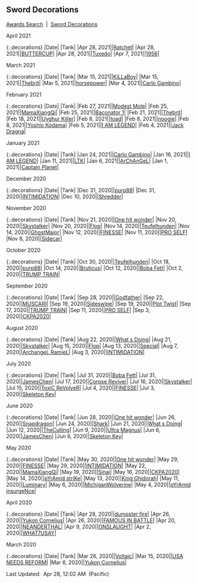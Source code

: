 
## Sword Decorations

<p><a href="https://tankpit-analytics.github.io/awards-search">Awards Search</a>&nbsp;&nbsp;|&nbsp;&nbsp;<a href="https://tankpit-analytics.github.io/latest-sword-decorations">Sword Decorations</a></p>

<span class="decorations_month">April 2021</span>

{:.decorations}
|<span class="decorations_date">Date</span>|<span class="decoration">&nbsp;</span>|<span class="tank_col">Tank</span>|
|Apr 28, 2021|<span class="awards-sprite a3-1"></span>|<a target="_blank" href="https://tankpit.com/tank_profile/?tank_id=1867"><span class="blue">Ratchet</span><span class="awards-container"><span class="awards-sprite a0-3"></span><span class="awards-sprite a1-1"></span><span class="awards-sprite a3-1"></span><span class="awards-sprite a5-1"></span><span class="awards-sprite a7-1"></span></span></a>|
|Apr 28, 2021|<span class="awards-sprite a3-2"></span>|<a target="_blank" href="https://tankpit.com/tank_profile/?tank_id=48264"><span class="red">BUTTERCUP</span><span class="awards-container"><span class="awards-sprite a0-3"></span><span class="awards-sprite a2-2"></span><span class="awards-sprite a3-2"></span><span class="awards-sprite a5-2"></span></span></a>|
|Apr 28, 2021|<span class="awards-sprite a3-2"></span>|<a target="_blank" href="https://tankpit.com/tank_profile/?tank_id=56737"><span class="red">Tuxedo</span><span class="awards-container"><span class="awards-sprite a0-3"></span><span class="awards-sprite a1-2"></span><span class="awards-sprite a2-2"></span><span class="awards-sprite a3-2"></span><span class="awards-sprite a4-3"></span><span class="awards-sprite a5-2"></span><span class="awards-sprite a7-1"></span></span></a>|
|Apr 7, 2021|<span class="awards-sprite a3-1"></span>|<a target="_blank" href="https://tankpit.com/tank_profile/?tank_id=64321"><span class="red">1956</span><span class="awards-container"><span class="awards-sprite a0-3"></span><span class="awards-sprite a1-3"></span><span class="awards-sprite a3-1"></span></span></a>|

<span class="decorations_month">March 2021</span>

{:.decorations}
|<span class="decorations_date">Date</span>|<span class="decoration">&nbsp;</span>|<span class="tank_col">Tank</span>|
|Mar 15, 2021|<span class="awards-sprite a3-1"></span>|<a target="_blank" href="https://tankpit.com/tank_profile/?tank_id=62714"><span class="orange">KiLLaBoy</span><span class="awards-container"><span class="awards-sprite a0-3"></span><span class="awards-sprite a1-3"></span><span class="awards-sprite a2-2"></span><span class="awards-sprite a3-1"></span></span></a>|
|Mar 15, 2021|<span class="awards-sprite a3-2"></span>|<a target="_blank" href="https://tankpit.com/tank_profile/?tank_id=79157"><span class="orange">Thebrit</span><span class="awards-container"><span class="awards-sprite a0-3"></span><span class="awards-sprite a1-3"></span><span class="awards-sprite a2-2"></span><span class="awards-sprite a3-2"></span></span></a>|
|Mar 5, 2021|<span class="awards-sprite a3-1"></span>|<a target="_blank" href="https://tankpit.com/tank_profile/?tank_id=79123"><span class="orange">horsepower</span><span class="awards-container"><span class="awards-sprite a0-3"></span><span class="awards-sprite a1-1"></span><span class="awards-sprite a2-1"></span><span class="awards-sprite a3-1"></span></span></a>|
|Mar 4, 2021|<span class="awards-sprite a3-2"></span>|<a target="_blank" href="https://tankpit.com/tank_profile/?tank_id=79089"><span class="orange">Carlo Gambino</span><span class="awards-container"><span class="awards-sprite a0-3"></span><span class="awards-sprite a1-3"></span><span class="awards-sprite a2-2"></span><span class="awards-sprite a3-2"></span><span class="awards-sprite a5-1"></span></span></a>|

<span class="decorations_month">February 2021</span>

{:.decorations}
|<span class="decorations_date">Date</span>|<span class="decoration">&nbsp;</span>|<span class="tank_col">Tank</span>|
|Feb 27, 2021|<span class="awards-sprite a3-1"></span>|<a target="_blank" href="https://tankpit.com/tank_profile/?tank_id=79120"><span class="purple">Modest Mole</span><span class="awards-container"><span class="awards-sprite a0-3"></span><span class="awards-sprite a1-2"></span><span class="awards-sprite a2-1"></span><span class="awards-sprite a3-1"></span><span class="awards-sprite a5-1"></span></span></a>|
|Feb 25, 2021|<span class="awards-sprite a3-2"></span>|<a target="_blank" href="https://tankpit.com/tank_profile/?tank_id=68310"><span class="purple">MamaXiangQi</span><span class="awards-container"><span class="awards-sprite a0-3"></span><span class="awards-sprite a1-3"></span><span class="awards-sprite a2-3"></span><span class="awards-sprite a3-2"></span><span class="awards-sprite a5-1"></span><span class="awards-sprite a6-1"></span></span></a>|
|Feb 25, 2021|<span class="awards-sprite a3-1"></span>|<a target="_blank" href="https://tankpit.com/tank_profile/?tank_id=79380"><span class="orange">Baconator 1</span><span class="awards-container"><span class="awards-sprite a0-3"></span><span class="awards-sprite a1-3"></span><span class="awards-sprite a3-1"></span></span></a>|
|Feb 21, 2021|<span class="awards-sprite a3-1"></span>|<a target="_blank" href="https://tankpit.com/tank_profile/?tank_id=79157"><span class="orange">Thebrit</span><span class="awards-container"><span class="awards-sprite a0-3"></span><span class="awards-sprite a1-3"></span><span class="awards-sprite a2-2"></span><span class="awards-sprite a3-2"></span></span></a>|
|Feb 18, 2021|<span class="awards-sprite a3-1"></span>|<a target="_blank" href="https://tankpit.com/tank_profile/?tank_id=79554"><span class="orange">Uyghur Killer</span><span class="awards-container"><span class="awards-sprite a0-3"></span><span class="awards-sprite a2-1"></span><span class="awards-sprite a3-1"></span><span class="awards-sprite a5-1"></span></span></a>|
|Feb 8, 2021|<span class="awards-sprite a3-2"></span>|<a target="_blank" href="https://tankpit.com/tank_profile/?tank_id=7002"><span class="blue">toad</span><span class="awards-container"><span class="awards-sprite a0-3"></span><span class="awards-sprite a1-3"></span><span class="awards-sprite a2-3"></span><span class="awards-sprite a3-2"></span><span class="awards-sprite a4-3"></span><span class="awards-sprite a5-2"></span></span></a>|
|Feb 8, 2021|<span class="awards-sprite a3-1"></span>|<a target="_blank" href="https://tankpit.com/tank_profile/?tank_id=1893"><span class="red">noogie</span><span class="awards-container"><span class="awards-sprite a0-3"></span><span class="awards-sprite a1-3"></span><span class="awards-sprite a2-2"></span><span class="awards-sprite a3-1"></span><span class="awards-sprite a5-2"></span></span></a>|
|Feb 8, 2021|<span class="awards-sprite a3-1"></span>|<a target="_blank" href="https://tankpit.com/tank_profile/?tank_id=79156"><span class="orange">Yoshio Kodama</span><span class="awards-container"><span class="awards-sprite a0-3"></span><span class="awards-sprite a1-1"></span><span class="awards-sprite a2-1"></span><span class="awards-sprite a3-1"></span><span class="awards-sprite a5-3"></span></span></a>|
|Feb 5, 2021|<span class="awards-sprite a3-2"></span>|<a target="_blank" href="https://tankpit.com/tank_profile/?tank_id=79159"><span class="orange">I AM LEGEND</span><span class="awards-container"><span class="awards-sprite a0-3"></span><span class="awards-sprite a1-3"></span><span class="awards-sprite a2-2"></span><span class="awards-sprite a3-2"></span><span class="awards-sprite a5-3"></span></span></a>|
|Feb 4, 2021|<span class="awards-sprite a3-1"></span>|<a target="_blank" href="https://tankpit.com/tank_profile/?tank_id=79103"><span class="blue">Jack Dragna</span><span class="awards-container"><span class="awards-sprite a0-3"></span><span class="awards-sprite a1-1"></span><span class="awards-sprite a2-2"></span><span class="awards-sprite a3-1"></span><span class="awards-sprite a5-2"></span></span></a>|

<span class="decorations_month">January 2021</span>

{:.decorations}
|<span class="decorations_date">Date</span>|<span class="decoration">&nbsp;</span>|<span class="tank_col">Tank</span>|
|Jan 24, 2021|<span class="awards-sprite a3-1"></span>|<a target="_blank" href="https://tankpit.com/tank_profile/?tank_id=79089"><span class="orange">Carlo Gambino</span><span class="awards-container"><span class="awards-sprite a0-3"></span><span class="awards-sprite a1-3"></span><span class="awards-sprite a2-2"></span><span class="awards-sprite a3-2"></span><span class="awards-sprite a5-1"></span></span></a>|
|Jan 16, 2021|<span class="awards-sprite a3-1"></span>|<a target="_blank" href="https://tankpit.com/tank_profile/?tank_id=79159"><span class="orange">I AM LEGEND</span><span class="awards-container"><span class="awards-sprite a0-3"></span><span class="awards-sprite a1-3"></span><span class="awards-sprite a2-2"></span><span class="awards-sprite a3-2"></span><span class="awards-sprite a5-3"></span></span></a>|
|Jan 11, 2021|<span class="awards-sprite a3-1"></span>|<a target="_blank" href="https://tankpit.com/tank_profile/?tank_id=45870"><span class="purple">LTK</span><span class="awards-container"><span class="awards-sprite a0-3"></span><span class="awards-sprite a1-2"></span><span class="awards-sprite a2-1"></span><span class="awards-sprite a3-1"></span><span class="awards-sprite a5-3"></span></span></a>|
|Jan 6, 2021|<span class="awards-sprite a3-3"></span>|<a target="_blank" href="https://tankpit.com/tank_profile/?tank_id=2022"><span class="orange">ArChAnGeL</span><span class="awards-container"><span class="awards-sprite a0-3"></span><span class="awards-sprite a1-3"></span><span class="awards-sprite a2-3"></span><span class="awards-sprite a3-3"></span><span class="awards-sprite a5-1"></span></span></a>|
|Jan 1, 2021|<span class="awards-sprite a3-1"></span>|<a target="_blank" href="https://tankpit.com/tank_profile/?tank_id=70135"><span class="orange">Captain Planet</span><span class="awards-container"><span class="awards-sprite a0-3"></span><span class="awards-sprite a1-2"></span><span class="awards-sprite a2-1"></span><span class="awards-sprite a3-1"></span><span class="awards-sprite a5-1"></span></span></a>|

<span class="decorations_month">December 2020</span>

{:.decorations}
|<span class="decorations_date">Date</span>|<span class="decoration">&nbsp;</span>|<span class="tank_col">Tank</span>|
|Dec 31, 2020|<span class="awards-sprite a3-2"></span>|<a target="_blank" href="https://tankpit.com/tank_profile/?tank_id=33506"><span class="purple">purp88</span><span class="awards-container"><span class="awards-sprite a0-3"></span><span class="awards-sprite a2-1"></span><span class="awards-sprite a3-2"></span><span class="awards-sprite a4-3"></span><span class="awards-sprite a5-2"></span></span></a>|
|Dec 31, 2020|<span class="awards-sprite a3-3"></span>|<a target="_blank" href="https://tankpit.com/tank_profile/?tank_id=6828"><span class="red">INTIMIDATION</span><span class="awards-container"><span class="awards-sprite a0-3"></span><span class="awards-sprite a1-1"></span><span class="awards-sprite a2-3"></span><span class="awards-sprite a3-3"></span><span class="awards-sprite a4-3"></span><span class="awards-sprite a5-3"></span><span class="awards-sprite a8-1"></span></span></a>|
|Dec 10, 2020|<span class="awards-sprite a3-1"></span>|<a target="_blank" href="https://tankpit.com/tank_profile/?tank_id=70136"><span class="orange">Shredder</span><span class="awards-container"><span class="awards-sprite a0-3"></span><span class="awards-sprite a1-2"></span><span class="awards-sprite a3-1"></span><span class="awards-sprite a5-2"></span></span></a>|

<span class="decorations_month">November 2020</span>

{:.decorations}
|<span class="decorations_date">Date</span>|<span class="decoration">&nbsp;</span>|<span class="tank_col">Tank</span>|
|Nov 21, 2020|<span class="awards-sprite a3-3"></span>|<a target="_blank" href="https://tankpit.com/tank_profile/?tank_id=71596"><span class="orange">One hit wonder</span><span class="awards-container"><span class="awards-sprite a0-3"></span><span class="awards-sprite a1-3"></span><span class="awards-sprite a2-2"></span><span class="awards-sprite a3-3"></span></span></a>|
|Nov 20, 2020|<span class="awards-sprite a3-3"></span>|<a target="_blank" href="https://tankpit.com/tank_profile/?tank_id=72907"><span class="blue">Skystalker</span><span class="awards-container"><span class="awards-sprite a0-3"></span><span class="awards-sprite a1-3"></span><span class="awards-sprite a2-3"></span><span class="awards-sprite a3-3"></span><span class="awards-sprite a5-3"></span><span class="awards-sprite a7-1"></span></span></a>|
|Nov 20, 2020|<span class="awards-sprite a3-2"></span>|<a target="_blank" href="https://tankpit.com/tank_profile/?tank_id=70151"><span class="red">Flop</span><span class="awards-container"><span class="awards-sprite a0-3"></span><span class="awards-sprite a1-3"></span><span class="awards-sprite a2-1"></span><span class="awards-sprite a3-2"></span><span class="awards-sprite a5-3"></span></span></a>|
|Nov 14, 2020|<span class="awards-sprite a3-2"></span>|<a target="_blank" href="https://tankpit.com/tank_profile/?tank_id=76753"><span class="blue">Teufelhunden</span><span class="awards-container"><span class="awards-sprite a0-3"></span><span class="awards-sprite a1-3"></span><span class="awards-sprite a2-3"></span><span class="awards-sprite a3-2"></span><span class="awards-sprite a5-1"></span></span></a>|
|Nov 14, 2020|<span class="awards-sprite a3-1"></span>|<a target="_blank" href="https://tankpit.com/tank_profile/?tank_id=77484"><span class="orange">GhostMajor</span><span class="awards-container"><span class="awards-sprite a0-3"></span><span class="awards-sprite a1-3"></span><span class="awards-sprite a2-3"></span><span class="awards-sprite a3-1"></span><span class="awards-sprite a5-2"></span></span></a>|
|Nov 12, 2020|<span class="awards-sprite a3-3"></span>|<a target="_blank" href="https://tankpit.com/tank_profile/?tank_id=71956"><span class="red">FINESSE</span><span class="awards-container"><span class="awards-sprite a0-3"></span><span class="awards-sprite a1-1"></span><span class="awards-sprite a2-3"></span><span class="awards-sprite a3-3"></span><span class="awards-sprite a4-3"></span><span class="awards-sprite a5-3"></span><span class="awards-sprite a7-1"></span><span class="awards-sprite a8-1"></span></span></a>|
|Nov 11, 2020|<span class="awards-sprite a3-2"></span>|<a target="_blank" href="https://tankpit.com/tank_profile/?tank_id=59102"><span class="orange">PRO SELF</span><span class="awards-container"><span class="awards-sprite a0-3"></span><span class="awards-sprite a1-3"></span><span class="awards-sprite a2-1"></span><span class="awards-sprite a3-2"></span><span class="awards-sprite a5-3"></span></span></a>|
|Nov 8, 2020|<span class="awards-sprite a3-1"></span>|<a target="_blank" href="https://tankpit.com/tank_profile/?tank_id=70107"><span class="red">Sidecar</span><span class="awards-container"><span class="awards-sprite a0-2"></span><span class="awards-sprite a1-1"></span><span class="awards-sprite a2-2"></span><span class="awards-sprite a3-1"></span></span></a>|

<span class="decorations_month">October 2020</span>

{:.decorations}
|<span class="decorations_date">Date</span>|<span class="decoration">&nbsp;</span>|<span class="tank_col">Tank</span>|
|Oct 30, 2020|<span class="awards-sprite a3-1"></span>|<a target="_blank" href="https://tankpit.com/tank_profile/?tank_id=76753"><span class="blue">Teufelhunden</span><span class="awards-container"><span class="awards-sprite a0-3"></span><span class="awards-sprite a1-3"></span><span class="awards-sprite a2-3"></span><span class="awards-sprite a3-2"></span><span class="awards-sprite a5-1"></span></span></a>|
|Oct 18, 2020|<span class="awards-sprite a3-1"></span>|<a target="_blank" href="https://tankpit.com/tank_profile/?tank_id=33506"><span class="purple">purp88</span><span class="awards-container"><span class="awards-sprite a0-3"></span><span class="awards-sprite a2-1"></span><span class="awards-sprite a3-2"></span><span class="awards-sprite a4-3"></span><span class="awards-sprite a5-2"></span></span></a>|
|Oct 14, 2020|<span class="awards-sprite a3-1"></span>|<a target="_blank" href="https://tankpit.com/tank_profile/?tank_id=72619"><span class="blue">Bruticus</span><span class="awards-container"><span class="awards-sprite a0-3"></span><span class="awards-sprite a2-1"></span><span class="awards-sprite a3-1"></span></span></a>|
|Oct 12, 2020|<span class="awards-sprite a3-2"></span>|<a target="_blank" href="https://tankpit.com/tank_profile/?tank_id=74035"><span class="orange">Boba Fett</span><span class="awards-container"><span class="awards-sprite a0-3"></span><span class="awards-sprite a1-3"></span><span class="awards-sprite a2-2"></span><span class="awards-sprite a3-2"></span><span class="awards-sprite a5-2"></span></span></a>|
|Oct 2, 2020|<span class="awards-sprite a3-2"></span>|<a target="_blank" href="https://tankpit.com/tank_profile/?tank_id=76322"><span class="purple">TRUMP TRAIN</span><span class="awards-container"><span class="awards-sprite a0-3"></span><span class="awards-sprite a1-3"></span><span class="awards-sprite a2-1"></span><span class="awards-sprite a3-2"></span><span class="awards-sprite a5-2"></span></span></a>|

<span class="decorations_month">September 2020</span>

{:.decorations}
|<span class="decorations_date">Date</span>|<span class="decoration">&nbsp;</span>|<span class="tank_col">Tank</span>|
|Sep 28, 2020|<span class="awards-sprite a3-1"></span>|<a target="_blank" href="https://tankpit.com/tank_profile/?tank_id=70152"><span class="red">Godfather</span><span class="awards-container"><span class="awards-sprite a0-3"></span><span class="awards-sprite a3-1"></span><span class="awards-sprite a4-3"></span><span class="awards-sprite a5-2"></span><span class="awards-sprite a6-1"></span><span class="awards-sprite a8-1"></span></span></a>|
|Sep 22, 2020|<span class="awards-sprite a3-1"></span>|<a target="_blank" href="https://tankpit.com/tank_profile/?tank_id=3134"><span class="red">MUSCARI</span><span class="awards-container"><span class="awards-sprite a0-3"></span><span class="awards-sprite a1-3"></span><span class="awards-sprite a2-2"></span><span class="awards-sprite a3-1"></span><span class="awards-sprite a5-3"></span><span class="awards-sprite a7-1"></span></span></a>|
|Sep 19, 2020|<span class="awards-sprite a3-1"></span>|<a target="_blank" href="https://tankpit.com/tank_profile/?tank_id=76251"><span class="blue">Sideswipe</span><span class="awards-container"><span class="awards-sprite a0-3"></span><span class="awards-sprite a1-3"></span><span class="awards-sprite a2-1"></span><span class="awards-sprite a3-1"></span><span class="awards-sprite a5-1"></span></span></a>|
|Sep 19, 2020|<span class="awards-sprite a3-1"></span>|<a target="_blank" href="https://tankpit.com/tank_profile/?tank_id=70190"><span class="red">Plot Twist</span><span class="awards-container"><span class="awards-sprite a0-3"></span><span class="awards-sprite a2-1"></span><span class="awards-sprite a3-1"></span><span class="awards-sprite a4-3"></span><span class="awards-sprite a5-3"></span><span class="awards-sprite a6-1"></span><span class="awards-sprite a8-1"></span></span></a>|
|Sep 17, 2020|<span class="awards-sprite a3-1"></span>|<a target="_blank" href="https://tankpit.com/tank_profile/?tank_id=76322"><span class="purple">TRUMP TRAIN</span><span class="awards-container"><span class="awards-sprite a0-3"></span><span class="awards-sprite a1-3"></span><span class="awards-sprite a2-1"></span><span class="awards-sprite a3-2"></span><span class="awards-sprite a5-2"></span></span></a>|
|Sep 11, 2020|<span class="awards-sprite a3-1"></span>|<a target="_blank" href="https://tankpit.com/tank_profile/?tank_id=59102"><span class="orange">PRO SELF</span><span class="awards-container"><span class="awards-sprite a0-3"></span><span class="awards-sprite a1-3"></span><span class="awards-sprite a2-1"></span><span class="awards-sprite a3-2"></span><span class="awards-sprite a5-3"></span></span></a>|
|Sep 3, 2020|<span class="awards-sprite a3-2"></span>|<a target="_blank" href="https://tankpit.com/tank_profile/?tank_id=70478"><span class="red">CKPA2020</span><span class="awards-container"><span class="awards-sprite a0-3"></span><span class="awards-sprite a1-3"></span><span class="awards-sprite a2-2"></span><span class="awards-sprite a3-2"></span><span class="awards-sprite a5-3"></span></span></a>|

<span class="decorations_month">August 2020</span>

{:.decorations}
|<span class="decorations_date">Date</span>|<span class="decoration">&nbsp;</span>|<span class="tank_col">Tank</span>|
|Aug 22, 2020|<span class="awards-sprite a3-2"></span>|<a target="_blank" href="https://tankpit.com/tank_profile/?tank_id=72687"><span class="red">What s Doing</span><span class="awards-container"><span class="awards-sprite a0-3"></span><span class="awards-sprite a1-3"></span><span class="awards-sprite a2-2"></span><span class="awards-sprite a3-2"></span><span class="awards-sprite a5-1"></span></span></a>|
|Aug 21, 2020|<span class="awards-sprite a3-2"></span>|<a target="_blank" href="https://tankpit.com/tank_profile/?tank_id=72907"><span class="blue">Skystalker</span><span class="awards-container"><span class="awards-sprite a0-3"></span><span class="awards-sprite a1-3"></span><span class="awards-sprite a2-3"></span><span class="awards-sprite a3-3"></span><span class="awards-sprite a5-3"></span><span class="awards-sprite a7-1"></span></span></a>|
|Aug 15, 2020|<span class="awards-sprite a3-1"></span>|<a target="_blank" href="https://tankpit.com/tank_profile/?tank_id=70151"><span class="red">Flop</span><span class="awards-container"><span class="awards-sprite a0-3"></span><span class="awards-sprite a1-3"></span><span class="awards-sprite a2-1"></span><span class="awards-sprite a3-2"></span><span class="awards-sprite a5-3"></span></span></a>|
|Aug 13, 2020|<span class="awards-sprite a3-1"></span>|<a target="_blank" href="https://tankpit.com/tank_profile/?tank_id=72550"><span class="blue">Special</span><span class="awards-container"><span class="awards-sprite a0-3"></span><span class="awards-sprite a1-3"></span><span class="awards-sprite a2-1"></span><span class="awards-sprite a3-1"></span></span></a>|
|Aug 7, 2020|<span class="awards-sprite a3-1"></span>|<a target="_blank" href="https://tankpit.com/tank_profile/?tank_id=64199"><span class="blue">ArchangeL RamieL</span><span class="awards-container"><span class="awards-sprite a0-3"></span><span class="awards-sprite a1-3"></span><span class="awards-sprite a2-3"></span><span class="awards-sprite a3-1"></span><span class="awards-sprite a5-1"></span></span></a>|
|Aug 3, 2020|<span class="awards-sprite a3-2"></span>|<a target="_blank" href="https://tankpit.com/tank_profile/?tank_id=6828"><span class="red">INTIMIDATION</span><span class="awards-container"><span class="awards-sprite a0-3"></span><span class="awards-sprite a1-1"></span><span class="awards-sprite a2-3"></span><span class="awards-sprite a3-3"></span><span class="awards-sprite a4-3"></span><span class="awards-sprite a5-3"></span><span class="awards-sprite a8-1"></span></span></a>|

<span class="decorations_month">July 2020</span>

{:.decorations}
|<span class="decorations_date">Date</span>|<span class="decoration">&nbsp;</span>|<span class="tank_col">Tank</span>|
|Jul 31, 2020|<span class="awards-sprite a3-1"></span>|<a target="_blank" href="https://tankpit.com/tank_profile/?tank_id=74035"><span class="orange">Boba Fett</span><span class="awards-container"><span class="awards-sprite a0-3"></span><span class="awards-sprite a1-3"></span><span class="awards-sprite a2-2"></span><span class="awards-sprite a3-2"></span><span class="awards-sprite a5-2"></span></span></a>|
|Jul 31, 2020|<span class="awards-sprite a3-2"></span>|<a target="_blank" href="https://tankpit.com/tank_profile/?tank_id=72302"><span class="orange">JamesChen</span><span class="awards-container"><span class="awards-sprite a0-3"></span><span class="awards-sprite a1-3"></span><span class="awards-sprite a2-3"></span><span class="awards-sprite a3-2"></span><span class="awards-sprite a5-1"></span></span></a>|
|Jul 17, 2020|<span class="awards-sprite a3-1"></span>|<a target="_blank" href="https://tankpit.com/tank_profile/?tank_id=70106"><span class="red">Corpse Reviver</span><span class="awards-container"><span class="awards-sprite a0-3"></span><span class="awards-sprite a1-2"></span><span class="awards-sprite a2-2"></span><span class="awards-sprite a3-1"></span><span class="awards-sprite a4-3"></span><span class="awards-sprite a5-3"></span><span class="awards-sprite a6-1"></span><span class="awards-sprite a7-1"></span></span></a>|
|Jul 16, 2020|<span class="awards-sprite a3-1"></span>|<a target="_blank" href="https://tankpit.com/tank_profile/?tank_id=72907"><span class="blue">Skystalker</span><span class="awards-container"><span class="awards-sprite a0-3"></span><span class="awards-sprite a1-3"></span><span class="awards-sprite a2-3"></span><span class="awards-sprite a3-3"></span><span class="awards-sprite a5-3"></span><span class="awards-sprite a7-1"></span></span></a>|
|Jul 15, 2020|<span class="awards-sprite a3-1"></span>|<a target="_blank" href="https://tankpit.com/tank_profile/?tank_id=72488"><span class="blue">ToxiC ReVolveR</span><span class="awards-container"><span class="awards-sprite a0-3"></span><span class="awards-sprite a1-2"></span><span class="awards-sprite a2-1"></span><span class="awards-sprite a3-1"></span><span class="awards-sprite a4-3"></span><span class="awards-sprite a5-3"></span></span></a>|
|Jul 4, 2020|<span class="awards-sprite a3-2"></span>|<a target="_blank" href="https://tankpit.com/tank_profile/?tank_id=71956"><span class="red">FINESSE</span><span class="awards-container"><span class="awards-sprite a0-3"></span><span class="awards-sprite a1-1"></span><span class="awards-sprite a2-3"></span><span class="awards-sprite a3-3"></span><span class="awards-sprite a4-3"></span><span class="awards-sprite a5-3"></span><span class="awards-sprite a7-1"></span><span class="awards-sprite a8-1"></span></span></a>|
|Jul 3, 2020|<span class="awards-sprite a3-2"></span>|<a target="_blank" href="https://tankpit.com/tank_profile/?tank_id=70378"><span class="purple">Skeleton Key</span><span class="awards-container"><span class="awards-sprite a0-3"></span><span class="awards-sprite a1-1"></span><span class="awards-sprite a2-2"></span><span class="awards-sprite a3-2"></span><span class="awards-sprite a4-3"></span><span class="awards-sprite a5-3"></span><span class="awards-sprite a6-1"></span><span class="awards-sprite a7-1"></span></span></a>|

<span class="decorations_month">June 2020</span>

{:.decorations}
|<span class="decorations_date">Date</span>|<span class="decoration">&nbsp;</span>|<span class="tank_col">Tank</span>|
|Jun 28, 2020|<span class="awards-sprite a3-2"></span>|<a target="_blank" href="https://tankpit.com/tank_profile/?tank_id=71596"><span class="orange">One hit wonder</span><span class="awards-container"><span class="awards-sprite a0-3"></span><span class="awards-sprite a1-3"></span><span class="awards-sprite a2-2"></span><span class="awards-sprite a3-3"></span></span></a>|
|Jun 26, 2020|<span class="awards-sprite a3-1"></span>|<a target="_blank" href="https://tankpit.com/tank_profile/?tank_id=22351"><span class="blue">Snapdragon</span><span class="awards-container"><span class="awards-sprite a0-3"></span><span class="awards-sprite a1-1"></span><span class="awards-sprite a2-2"></span><span class="awards-sprite a3-1"></span><span class="awards-sprite a5-2"></span></span></a>|
|Jun 24, 2020|<span class="awards-sprite a3-1"></span>|<a target="_blank" href="https://tankpit.com/tank_profile/?tank_id=27445"><span class="orange">Shark</span><span class="awards-container"><span class="awards-sprite a0-3"></span><span class="awards-sprite a1-3"></span><span class="awards-sprite a2-3"></span><span class="awards-sprite a3-1"></span></span></a>|
|Jun 21, 2020|<span class="awards-sprite a3-1"></span>|<a target="_blank" href="https://tankpit.com/tank_profile/?tank_id=72687"><span class="red">What s Doing</span><span class="awards-container"><span class="awards-sprite a0-3"></span><span class="awards-sprite a1-3"></span><span class="awards-sprite a2-2"></span><span class="awards-sprite a3-2"></span><span class="awards-sprite a5-1"></span></span></a>|
|Jun 12, 2020|<span class="awards-sprite a3-1"></span>|<a target="_blank" href="https://tankpit.com/tank_profile/?tank_id=24468"><span class="orange">TheCulling</span><span class="awards-container"><span class="awards-sprite a0-3"></span><span class="awards-sprite a1-2"></span><span class="awards-sprite a2-2"></span><span class="awards-sprite a3-1"></span></span></a>|
|Jun 9, 2020|<span class="awards-sprite a3-1"></span>|<a target="_blank" href="https://tankpit.com/tank_profile/?tank_id=8494"><span class="blue">Ultra Magnus</span><span class="awards-container"><span class="awards-sprite a0-3"></span><span class="awards-sprite a2-2"></span><span class="awards-sprite a3-1"></span><span class="awards-sprite a5-2"></span></span></a>|
|Jun 6, 2020|<span class="awards-sprite a3-1"></span>|<a target="_blank" href="https://tankpit.com/tank_profile/?tank_id=72302"><span class="orange">JamesChen</span><span class="awards-container"><span class="awards-sprite a0-3"></span><span class="awards-sprite a1-3"></span><span class="awards-sprite a2-3"></span><span class="awards-sprite a3-2"></span><span class="awards-sprite a5-1"></span></span></a>|
|Jun 6, 2020|<span class="awards-sprite a3-1"></span>|<a target="_blank" href="https://tankpit.com/tank_profile/?tank_id=70378"><span class="purple">Skeleton Key</span><span class="awards-container"><span class="awards-sprite a0-3"></span><span class="awards-sprite a1-1"></span><span class="awards-sprite a2-2"></span><span class="awards-sprite a3-2"></span><span class="awards-sprite a4-3"></span><span class="awards-sprite a5-3"></span><span class="awards-sprite a6-1"></span><span class="awards-sprite a7-1"></span></span></a>|

<span class="decorations_month">May 2020</span>

{:.decorations}
|<span class="decorations_date">Date</span>|<span class="decoration">&nbsp;</span>|<span class="tank_col">Tank</span>|
|May 30, 2020|<span class="awards-sprite a3-1"></span>|<a target="_blank" href="https://tankpit.com/tank_profile/?tank_id=71596"><span class="orange">One hit wonder</span><span class="awards-container"><span class="awards-sprite a0-3"></span><span class="awards-sprite a1-3"></span><span class="awards-sprite a2-2"></span><span class="awards-sprite a3-3"></span></span></a>|
|May 29, 2020|<span class="awards-sprite a3-1"></span>|<a target="_blank" href="https://tankpit.com/tank_profile/?tank_id=71956"><span class="red">FINESSE</span><span class="awards-container"><span class="awards-sprite a0-3"></span><span class="awards-sprite a1-1"></span><span class="awards-sprite a2-3"></span><span class="awards-sprite a3-3"></span><span class="awards-sprite a4-3"></span><span class="awards-sprite a5-3"></span><span class="awards-sprite a7-1"></span><span class="awards-sprite a8-1"></span></span></a>|
|May 29, 2020|<span class="awards-sprite a3-1"></span>|<a target="_blank" href="https://tankpit.com/tank_profile/?tank_id=6828"><span class="red">INTIMIDATION</span><span class="awards-container"><span class="awards-sprite a0-3"></span><span class="awards-sprite a1-1"></span><span class="awards-sprite a2-3"></span><span class="awards-sprite a3-3"></span><span class="awards-sprite a4-3"></span><span class="awards-sprite a5-3"></span><span class="awards-sprite a8-1"></span></span></a>|
|May 22, 2020|<span class="awards-sprite a3-1"></span>|<a target="_blank" href="https://tankpit.com/tank_profile/?tank_id=68310"><span class="purple">MamaXiangQi</span><span class="awards-container"><span class="awards-sprite a0-3"></span><span class="awards-sprite a1-3"></span><span class="awards-sprite a2-3"></span><span class="awards-sprite a3-2"></span><span class="awards-sprite a5-1"></span><span class="awards-sprite a6-1"></span></span></a>|
|May 19, 2020|<span class="awards-sprite a3-1"></span>|<a target="_blank" href="https://tankpit.com/tank_profile/?tank_id=73113"><span class="orange">Sinai</span><span class="awards-container"><span class="awards-sprite a0-3"></span><span class="awards-sprite a1-3"></span><span class="awards-sprite a2-3"></span><span class="awards-sprite a3-1"></span></span></a>|
|May 16, 2020|<span class="awards-sprite a3-1"></span>|<a target="_blank" href="https://tankpit.com/tank_profile/?tank_id=70478"><span class="red">CKPA2020</span><span class="awards-container"><span class="awards-sprite a0-3"></span><span class="awards-sprite a1-3"></span><span class="awards-sprite a2-2"></span><span class="awards-sprite a3-2"></span><span class="awards-sprite a5-3"></span></span></a>|
|May 14, 2020|<span class="awards-sprite a3-1"></span>|<a target="_blank" href="https://tankpit.com/tank_profile/?tank_id=70181"><span class="orange">pYrAmid striKe</span><span class="awards-container"><span class="awards-sprite a0-3"></span><span class="awards-sprite a1-2"></span><span class="awards-sprite a2-2"></span><span class="awards-sprite a3-1"></span><span class="awards-sprite a5-2"></span></span></a>|
|May 13, 2020|<span class="awards-sprite a3-2"></span>|<a target="_blank" href="https://tankpit.com/tank_profile/?tank_id=59156"><span class="orange">King Ghidorah</span><span class="awards-container"><span class="awards-sprite a0-3"></span><span class="awards-sprite a1-3"></span><span class="awards-sprite a2-2"></span><span class="awards-sprite a3-2"></span><span class="awards-sprite a4-3"></span><span class="awards-sprite a5-2"></span><span class="awards-sprite a8-1"></span></span></a>|
|May 11, 2020|<span class="awards-sprite a3-2"></span>|<a target="_blank" href="https://tankpit.com/tank_profile/?tank_id=33699"><span class="purple">Luminary</span><span class="awards-container"><span class="awards-sprite a0-3"></span><span class="awards-sprite a1-3"></span><span class="awards-sprite a2-3"></span><span class="awards-sprite a3-2"></span><span class="awards-sprite a5-2"></span></span></a>|
|May 6, 2020|<span class="awards-sprite a3-1"></span>|<a target="_blank" href="https://tankpit.com/tank_profile/?tank_id=8232"><span class="blue">MichiganWolverine</span><span class="awards-container"><span class="awards-sprite a0-2"></span><span class="awards-sprite a1-2"></span><span class="awards-sprite a2-1"></span><span class="awards-sprite a3-1"></span></span></a>|
|May 4, 2020|<span class="awards-sprite a3-1"></span>|<a target="_blank" href="https://tankpit.com/tank_profile/?tank_id=70171"><span class="orange">pYrAmid insurgeNce</span><span class="awards-container"><span class="awards-sprite a0-3"></span><span class="awards-sprite a2-2"></span><span class="awards-sprite a3-1"></span><span class="awards-sprite a5-3"></span></span></a>|

<span class="decorations_month">April 2020</span>

{:.decorations}
|<span class="decorations_date">Date</span>|<span class="decoration">&nbsp;</span>|<span class="tank_col">Tank</span>|
|Apr 28, 2020|<span class="awards-sprite a3-1"></span>|<a target="_blank" href="https://tankpit.com/tank_profile/?tank_id=64570"><span class="purple">dumpster fire</span><span class="awards-container"><span class="awards-sprite a0-3"></span><span class="awards-sprite a3-1"></span><span class="awards-sprite a4-3"></span><span class="awards-sprite a5-1"></span><span class="awards-sprite a7-1"></span></span></a>|
|Apr 26, 2020|<span class="awards-sprite a3-2"></span>|<a target="_blank" href="https://tankpit.com/tank_profile/?tank_id=70191"><span class="blue">Yukon Cornelius</span><span class="awards-container"><span class="awards-sprite a0-3"></span><span class="awards-sprite a1-3"></span><span class="awards-sprite a2-3"></span><span class="awards-sprite a3-2"></span></span></a>|
|Apr 26, 2020|<span class="awards-sprite a3-1"></span>|<a target="_blank" href="https://tankpit.com/tank_profile/?tank_id=60638"><span class="purple">FAMOUS IN BATTLE</span><span class="awards-container"><span class="awards-sprite a0-3"></span><span class="awards-sprite a1-2"></span><span class="awards-sprite a2-1"></span><span class="awards-sprite a3-1"></span><span class="awards-sprite a5-3"></span></span></a>|
|Apr 20, 2020|<span class="awards-sprite a3-1"></span>|<a target="_blank" href="https://tankpit.com/tank_profile/?tank_id=70441"><span class="red">NEANDERTHAL</span><span class="awards-container"><span class="awards-sprite a0-3"></span><span class="awards-sprite a1-3"></span><span class="awards-sprite a2-1"></span><span class="awards-sprite a3-1"></span><span class="awards-sprite a4-3"></span><span class="awards-sprite a5-3"></span></span></a>|
|Apr 9, 2020|<span class="awards-sprite a3-2"></span>|<a target="_blank" href="https://tankpit.com/tank_profile/?tank_id=71827"><span class="purple">ONSLAUGHT</span><span class="awards-container"><span class="awards-sprite a0-3"></span><span class="awards-sprite a2-1"></span><span class="awards-sprite a3-2"></span><span class="awards-sprite a5-2"></span></span></a>|
|Apr 2, 2020|<span class="awards-sprite a3-1"></span>|<a target="_blank" href="https://tankpit.com/tank_profile/?tank_id=62270"><span class="blue">WHAT7USAY</span><span class="awards-container"><span class="awards-sprite a0-3"></span><span class="awards-sprite a1-3"></span><span class="awards-sprite a2-1"></span><span class="awards-sprite a3-1"></span></span></a>|

<span class="decorations_month">March 2020</span>

{:.decorations}
|<span class="decorations_date">Date</span>|<span class="decoration">&nbsp;</span>|<span class="tank_col">Tank</span>|
|Mar 26, 2020|<span class="awards-sprite a3-3"></span>|<a target="_blank" href="https://tankpit.com/tank_profile/?tank_id=70273"><span class="blue">Voltaic</span><span class="awards-container"><span class="awards-sprite a0-3"></span><span class="awards-sprite a1-3"></span><span class="awards-sprite a3-3"></span><span class="awards-sprite a4-3"></span></span></a>|
|Mar 15, 2020|<span class="awards-sprite a3-3"></span>|<a target="_blank" href="https://tankpit.com/tank_profile/?tank_id=2412"><span class="red">USA NEEDS REFORM</span><span class="awards-container"><span class="awards-sprite a0-3"></span><span class="awards-sprite a1-3"></span><span class="awards-sprite a2-3"></span><span class="awards-sprite a3-3"></span><span class="awards-sprite a5-2"></span></span></a>|
|Mar 6, 2020|<span class="awards-sprite a3-1"></span>|<a target="_blank" href="https://tankpit.com/tank_profile/?tank_id=70191"><span class="blue">Yukon Cornelius</span><span class="awards-container"><span class="awards-sprite a0-3"></span><span class="awards-sprite a1-3"></span><span class="awards-sprite a2-3"></span><span class="awards-sprite a3-2"></span></span></a>|



<p class="last_updated"><span class="last_updated">Last Updated:&nbsp;&nbsp;Apr 28, 12:02 AM&nbsp;&nbsp;(Pacific)</span></p>

